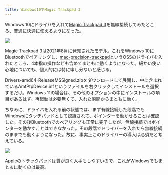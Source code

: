 ```yaml
---
title: Windows10でMagic Trackpad 3
---
```

Windows 10にドライバを入れて[Magic Trackpad 3](https://www.amazon.co.jp/dp/B09BTT6FJ9)を無線接続してみたところ、普通に快適に使えるようになった。

![](https://lh3.googleusercontent.com/OzFMLFXNHIgUH_Y7RTwp9XniDtR-oC_9OrdYqellaKGZXjn6PJTNs8Wg1vuX6gwbIPVEtRIZVpTxRKxVigpN0BxhLGbpbkPd7GJ4MWbXk4sJGDtRypPjCBp1JbNJDkeGfxzqj9wtXJgp9Dwsq9TV568NCCARtnMILWGOuZLB7nFkR_ILTtwgfwk5VXdHlA)

Magic Trackpad 3は2021年8月に発売されたモデル。これをWindows 10にBluetoothでペアリングし、[mac-precision-trackpad](https://github.com/imbushuo/mac-precision-touchpad)というOSSのドライバを入れたところ、4本指の操作なども含めてまともに動くようになった。細かい使い心地についても、個人的には特に申し分ないと感じる。

Drivers-amd64-ReleaseMSSigned.zipをダウンロードして展開し、中に含まれているAmtPtpDevice.infというファイルを右クリックしてインストールを選択するだけ。Windows 11の場合は、その他のオプションの中にインストールの項目があるはず。再起動は必要無くて、入れた瞬間からまともに動く。

ちなみに、ドライバを入れる前の状態では、まず有線接続した段階でもWindowsにタッチパッドとして認識されて、ポインターを動かせることは確認した。その後Bluetoothでのペアリングも正常に完了したが、無線接続ではポインターを動かすことはできなかった。その段階でドライバーを入れたら無線接続のままでも動くようになった。故に、事実上このドライバーの導入は必須だと考えている。

![](https://lh5.googleusercontent.com/FHa0QtNvUFQf1qWS7h0crc_MdhGSdCdwPneFUxGnHciVbgc9czWqXE75a5dGZ1huGPqx1tr9zuvGqmQ58Weuw2RV0S7Bo4DARHgmue--HW2OGidPh2HY9M-THkgxv-tRzWuMuc9XFJuDiJ9z63SW7JdMvI9JZWTFItkHhRSSe1S8VqsqwnuHhMxsTsQncw)

Appleのトラックパッドは質が良く入手もしやすいので、これがWindowsでもまともに動くのは最高。
